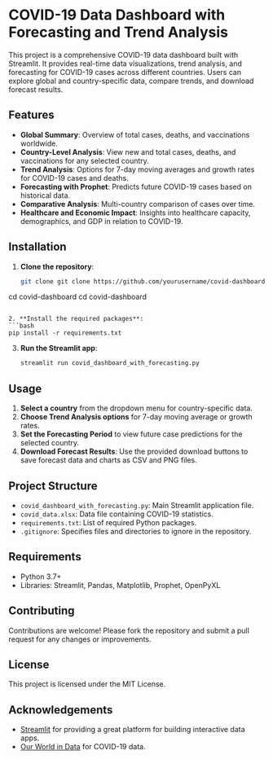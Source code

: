 
# COVID-19 Data Dashboard with Forecasting and Trend Analysis

This project is a comprehensive COVID-19 data dashboard built with Streamlit. It provides real-time data visualizations, trend analysis, and forecasting for COVID-19 cases across different countries. Users can explore global and country-specific data, compare trends, and download forecast results.

## Features

- **Global Summary**: Overview of total cases, deaths, and vaccinations worldwide.
- **Country-Level Analysis**: View new and total cases, deaths, and vaccinations for any selected country.
- **Trend Analysis**: Options for 7-day moving averages and growth rates for COVID-19 cases and deaths.
- **Forecasting with Prophet**: Predicts future COVID-19 cases based on historical data.
- **Comparative Analysis**: Multi-country comparison of cases over time.
- **Healthcare and Economic Impact**: Insights into healthcare capacity, demographics, and GDP in relation to COVID-19.

## Installation

1. **Clone the repository**:
   ```bash
   git clone git clone https://github.com/yourusername/covid-dashboard.git
cd covid-dashboard
   cd covid-dashboard
   ```

2. **Install the required packages**:
   ```bash
   pip install -r requirements.txt
   ```

3. **Run the Streamlit app**:
   ```bash
   streamlit run covid_dashboard_with_forecasting.py
   ```

## Usage

1. **Select a country** from the dropdown menu for country-specific data.
2. **Choose Trend Analysis options** for 7-day moving average or growth rates.
3. **Set the Forecasting Period** to view future case predictions for the selected country.
4. **Download Forecast Results**: Use the provided download buttons to save forecast data and charts as CSV and PNG files.

## Project Structure

- `covid_dashboard_with_forecasting.py`: Main Streamlit application file.
- `covid_data.xlsx`: Data file containing COVID-19 statistics.
- `requirements.txt`: List of required Python packages.
- `.gitignore`: Specifies files and directories to ignore in the repository.

## Requirements

- Python 3.7+
- Libraries: Streamlit, Pandas, Matplotlib, Prophet, OpenPyXL

## Contributing

Contributions are welcome! Please fork the repository and submit a pull request for any changes or improvements.

## License

This project is licensed under the MIT License.

## Acknowledgements

- [Streamlit](https://streamlit.io/) for providing a great platform for building interactive data apps.
- [Our World in Data](https://ourworldindata.org/coronavirus) for COVID-19 data.
